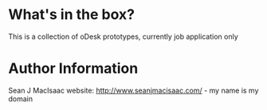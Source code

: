 What's in the box?
========================
This is a collection of oDesk prototypes, currently job application only

Author Information
========================
Sean J MacIsaac
website: http://www.seanjmacisaac.com/ - my name is my domain